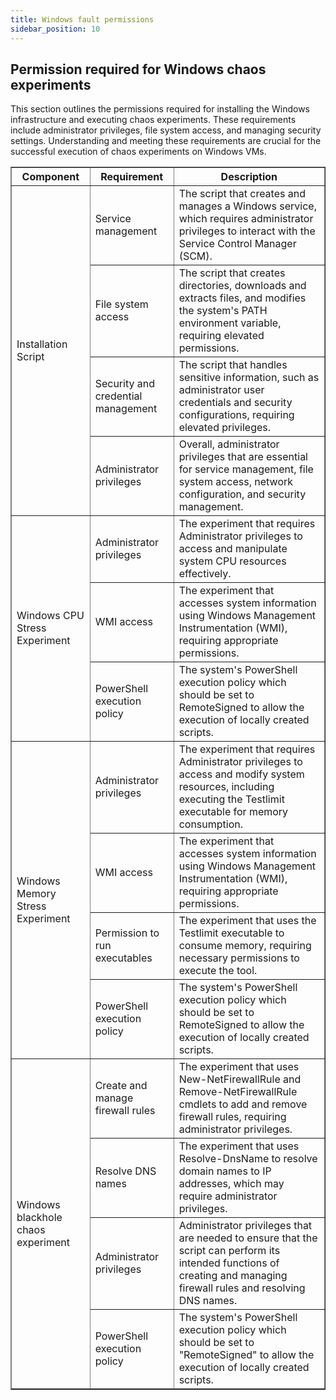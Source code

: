 ```yaml
---
title: Windows fault permissions
sidebar_position: 10
---
```


## Permission required for Windows chaos experiments
This section outlines the permissions required for installing the Windows infrastructure and executing chaos experiments. These requirements include administrator privileges, file system access, and managing security settings. Understanding and meeting these requirements are crucial for the successful execution of chaos experiments on Windows VMs.
    

<table border="1">
    <tr>
        <th>Component</th>
        <th>Requirement</th>
        <th>Description</th>
    </tr>
    <tr>
        <td rowspan="4">Installation Script</td>
        <td>Service management</td>
        <td>The script that creates and manages a Windows service, which requires administrator privileges to interact with the Service Control Manager (SCM).</td>
    </tr>
    <tr>
        <td>File system access</td>
        <td>The script that creates directories, downloads and extracts files, and modifies the system's PATH environment variable, requiring elevated permissions.</td>
    </tr>
    <tr>
        <td>Security and credential management</td>
        <td>The script that handles sensitive information, such as administrator user credentials and security configurations, requiring elevated privileges.</td>
    </tr>
    <tr>
        <td>Administrator privileges</td>
        <td>Overall, administrator privileges that are essential for service management, file system access, network configuration, and security management.</td>
    </tr>
    <tr>
        <td rowspan="3">Windows CPU Stress Experiment</td>
        <td>Administrator privileges</td>
        <td>The experiment that requires Administrator privileges to access and manipulate system CPU resources effectively.</td>
    </tr>
    <tr>
        <td>WMI access</td>
        <td>The experiment that accesses system information using Windows Management Instrumentation (WMI), requiring appropriate permissions.</td>
    </tr>
    <tr>
        <td>PowerShell execution policy</td>
        <td>The system's PowerShell execution policy which should be set to RemoteSigned to allow the execution of locally created scripts.</td>
    </tr>
    <tr>
        <td rowspan="4">Windows Memory Stress Experiment</td>
        <td>Administrator privileges</td>
        <td>The experiment that requires Administrator privileges to access and modify system resources, including executing the Testlimit executable for memory consumption.</td>
    </tr>
    <tr>
        <td>WMI access</td>
        <td>The experiment that accesses system information using Windows Management Instrumentation (WMI), requiring appropriate permissions.</td>
    </tr>
    <tr>
        <td>Permission to run executables</td>
        <td>The experiment that uses the Testlimit executable to consume memory, requiring necessary permissions to execute the tool.</td>
    </tr>
    <tr>
        <td>PowerShell execution policy</td>
        <td>The system's PowerShell execution policy which should be set to RemoteSigned to allow the execution of locally created scripts.</td>
    </tr>
    <tr>
        <td rowspan="4">Windows blackhole chaos experiment</td>
        <td>Create and manage firewall rules</td>
        <td>The experiment that uses New-NetFirewallRule and Remove-NetFirewallRule cmdlets to add and remove firewall rules, requiring administrator privileges.</td>
    </tr>
    <tr>
        <td>Resolve DNS names</td>
        <td>The experiment that uses Resolve-DnsName to resolve domain names to IP addresses, which may require administrator privileges.</td>
    </tr>
    <tr>
        <td>Administrator privileges</td>
        <td>Administrator privileges that are needed to ensure that the script can perform its intended functions of creating and managing firewall rules and resolving DNS names.</td>
    </tr>
    <tr>
        <td>PowerShell execution policy</td>
        <td>The system's PowerShell execution policy which should be set to "RemoteSigned" to allow the execution of locally created scripts.</td>
    </tr>
</table>
